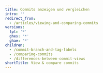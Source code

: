 ```yaml
---
title: Commits anzeigen und vergleichen
intro: ''
redirect_from:
  - /articles/viewing-and-comparing-commits
versions:
  fpt: '*'
  ghes: '*'
  ghae: '*'
children:
  - /commit-branch-and-tag-labels
  - /comparing-commits
  - /differences-between-commit-views
shortTitle: View & compare commits
---
```


